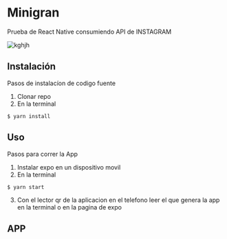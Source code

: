 # Minigran

Prueba de React Native consumiendo API de INSTAGRAM 

![kghjh](https://user-images.githubusercontent.com/32576306/50935290-8515ca80-1439-11e9-9d2f-6076364b607a.PNG)

## Instalación

Pasos de instalacíon de codigo fuente 
1. Clonar repo 
2. En la terminal 

`$ yarn install`

## Uso

Pasos para correr la App 
1. Instalar expo en un dispositivo movil 
2. En la terminal 

`$ yarn start`

3. Con el lector qr de la aplicacion en el telefono leer el que genera la app en la terminal o en la pagina de expo


## APP 

